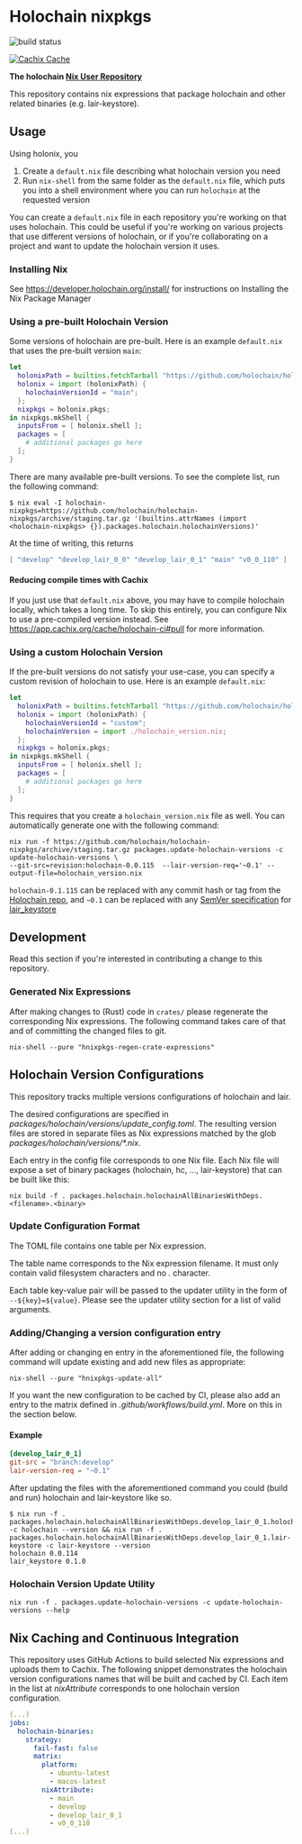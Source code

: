 # Holochain nixpkgs

![build status](https://github.com/holochain/holochain-nixpkgs/actions/workflows/build.yml/badge.svg)

[![Cachix Cache](https://img.shields.io/badge/cachix/holochain-ci-blue.svg)](https://holochain-ci.cachix.org)

**The holochain [Nix User Repository](https://github.com/nix-community/NUR)**

This repository contains nix expressions that package holochain and other related binaries (e.g. lair-keystore).

## Usage

Using holonix, you
1. Create a `default.nix` file describing what holochain version you need
2. Run `nix-shell` from the same folder as the `default.nix` file, which puts you into a shell environment where you can run `holochain` at the requested version

You can create a `default.nix` file in each repository you're working on that uses holochain. This could be useful if you're working on various projects that use different versions of holochain, or if you're collaborating on a project and want to update the holochain version it uses.

### Installing Nix

See <https://developer.holochain.org/install/> for instructions on Installing the Nix Package Manager

### Using a pre-built Holochain Version

Some versions of holochain are pre-built. Here is an example `default.nix` that uses the pre-built version `main`:

```nix
let
  holonixPath = builtins.fetchTarball "https://github.com/holochain/holonix/archive/f3ecb117bdd876b8dcb33ad04984c5da5b2d358c.tar.gz";
  holonix = import (holonixPath) {
    holochainVersionId = "main";
  };
  nixpkgs = holonix.pkgs;
in nixpkgs.mkShell {
  inputsFrom = [ holonix.shell ];
  packages = [
    # additional packages go here
  ];
}
```

There are many available pre-built versions. To see the complete list, run the following command:
```shell
$ nix eval -I holochain-nixpkgs=https://github.com/holochain/holochain-nixpkgs/archive/staging.tar.gz '(builtins.attrNames (import <holochain-nixpkgs> {}).packages.holochain.holochainVersions)'
```

At the time of writing, this returns
```nix
[ "develop" "develop_lair_0_0" "develop_lair_0_1" "main" "v0_0_110" ]
```

#### Reducing compile times with Cachix

If you just use that `default.nix` above, you may have to compile holochain locally, which takes a long time. To skip this entirely, you can configure Nix to use a pre-compiled version instead. See <https://app.cachix.org/cache/holochain-ci#pull> for more information.

### Using a custom Holochain Version

If the pre-built versions do not satisfy your use-case, you can specify a custom revision of holochain to use. Here is an example `default.nix`:

```nix
let
  holonixPath = builtins.fetchTarball "https://github.com/holochain/holonix/archive/f3ecb117bdd876b8dcb33ad04984c5da5b2d358c.tar.gz";
  holonix = import (holonixPath) {
    holochainVersionId = "custom";
    holochainVersion = import ./holochain_version.nix;
  };
  nixpkgs = holonix.pkgs;
in nixpkgs.mkShell {
  inputsFrom = [ holonix.shell ];
  packages = [
    # additional packages go here
  ];
}
```

This requires that you create a `holochain_version.nix` file as well. You can automatically generate one with the following command:

```shell
nix run -f https://github.com/holochain/holochain-nixpkgs/archive/staging.tar.gz packages.update-holochain-versions -c update-holochain-versions \
--git-src=revision:holochain-0.0.115  --lair-version-req='~0.1' --output-file=holochain_version.nix
```

`holochain-0.1.115` can be replaced with any commit hash or tag from the [Holochain repo](https://github.com/holochain/holochain), and `~0.1` can be replaced with any [SemVer specification](https://doc.rust-lang.org/cargo/reference/specifying-dependencies.html) for [lair_keystore](https://crates.io/crates/lair_keystore)

## Development

Read this section if you're interested in contributing a change to this repository.

### Generated Nix Expressions

After making changes to (Rust) code in `crates/`  please regenerate the corresponding Nix expressions.
The following command takes care of that and of committing the changed files to git.

```shell
nix-shell --pure "hnixpkgs-regen-crate-expressions"
```


## Holochain Version Configurations

This repository tracks multiple versions configurations of holochain and lair.

The desired configurations are specified in _packages/holochain/versions/update_config.toml_.
The resulting version files are stored in separate files as Nix expressions matched by the glob _packages/holochain/versions/*.nix_.

Each entry in the config file corresponds to one Nix file.
Each Nix file will expose a set of binary packages (holochain, hc, ..., lair-keystore) that can be built like this:

```shell
nix build -f . packages.holochain.holochainAllBinariesWithDeps.<filename>.<binary>
```

### Update Configuration Format

The TOML file contains one table per Nix expression.

The table name corresponds to the Nix expression filename.
It must only contain valid filesystem characters and no _._ character.

Each table key-value pair will be passed to the updater utility in the form of `--${key}=${value}`.
Please see the updater utility section for a list of valid arguments.

### Adding/Changing a version configuration entry

After adding or changing en entry in the aforementioned file, the following command will update existing and add new files as appropriate:

```shell
nix-shell --pure "hnixpkgs-update-all"
```

If you want the new configuration to be cached by CI, please also add an entry to the matrix defined in _.github/workflows/build.yml_.
More on this in the section below.

#### Example

```toml
[develop_lair_0_1]
git-src = "branch:develop"
lair-version-req = "~0.1"
```

After updating the files with the aforementioned command you could (build and run) holochain and lair-keystore like so.

```shell
$ nix run -f . packages.holochain.holochainAllBinariesWithDeps.develop_lair_0_1.holochain -c holochain --version && nix run -f . packages.holochain.holochainAllBinariesWithDeps.develop_lair_0_1.lair-keystore -c lair-keystore --version
holochain 0.0.114
lair_keystore 0.1.0
```

### Holochain Version Update Utility

```shell
nix run -f . packages.update-holochain-versions -c update-holochain-versions --help
```

## Nix Caching and Continuous Integration

This repository uses GitHub Actions to build selected Nix expressions and uploads them to Cachix.
The following snippet demonstrates the holochain version configurations names that will be built and cached by CI. Each item in the list at _nixAttribute_ corresponds to one holochain version configuration.

```yaml
(...)
jobs:
  holochain-binaries:
    strategy:
      fail-fast: false
      matrix:
        platform:
          - ubuntu-latest
          - macos-latest
        nixAttribute:
          - main
          - develop
          - develop_lair_0_1
          - v0_0_110
(...)
```

[holonix]: https://github.com/holochain/holonix
